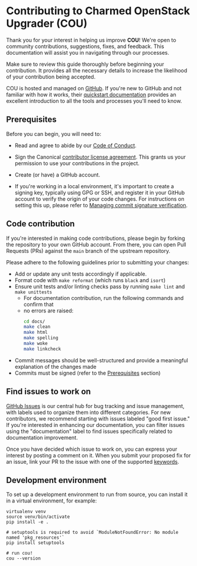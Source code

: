 # Contributing to Charmed OpenStack Upgrader (COU)

Thank you for your interest in helping us improve **COU**! We're open to
community contributions, suggestions, fixes, and feedback. This documentation
will assist you in navigating through our processes.

Make sure to review this guide thoroughly before beginning your contribution. It
provides all the necessary details to increase the likelihood of your contribution
being accepted.

COU is hosted and managed on [GitHub](https://github.com). If you're new to GitHub
and not familiar with how it works, their
[quickstart documentation](https://docs.github.com/en/get-started/quickstart)
provides an excellent introduction to all the tools and processes you'll need
to know.

## Prerequisites

Before you can begin, you will need to:

* Read and agree to abide by our
  [Code of Conduct](https://ubuntu.com/community/code-of-conduct).

* Sign the Canonical
  [contributor license agreement](https://ubuntu.com/legal/contributors). This
  grants us your permission to use your contributions in the project.

* Create (or have) a GitHub account.

* If you're working in a local environment, it's important to create a signing
  key, typically using GPG or SSH, and register it in your GitHub account to
  verify the origin of your code changes. For instructions on setting this up,
  please refer to
  [Managing commit signature verification](https://docs.github.com/en/authentication/managing-commit-signature-verification).

## Code contribution
If you're interested in making code contributions, please begin by forking the
repository to your own GitHub account. From there, you can open Pull Requests (PRs)
against the `main` branch of the upstream repository.

Please adhere to the following guidelines prior to submitting your changes:

- Add or update any unit tests accordingly if applicable.
- Format code with `make reformat` (which runs `black` and `isort`)
- Ensure unit tests and/or linting checks pass by running `make lint` and
  `make unittests`
  - For documentation contribution, run the following commands and confirm that
  - no errors are raised:
    ```bash
    cd docs/
    make clean
    make html
    make spelling
    make woke
    make linkcheck
    ```
- Commit messages should be well-structured and provide a meaningful explanation
  of the changes made
- Commits must be signed (refer to the [Prerequisites](#prerequisites) section)

## Find issues to work on
[GitHub Issues](https://github.com/canonical/charmed-openstack-upgrader/issues)
is our central hub for bug tracking and issue management, with labels used to
organize them into different categories. For new contributors, we recommend
starting with issues labeled "good first issue." If you're interested in
enhancing our documentation, you can filter issues using the "documentation"
label to find issues specifically related to documentation improvement.

Once you have decided which issue to work on, you can express your interest by
posting a comment on it. When you submit your proposed fix for an issue, link
your PR to the issue with one of the supported
[keywords](https://docs.github.com/en/issues/tracking-your-work-with-issues/linking-a-pull-request-to-an-issue#linking-a-pull-request-to-an-issue-using-a-keyword).

## Development environment

To set up a development environment to run from source,
you can install it in a virtual environment,
for example:

```
virtualenv venv
source venv/bin/activate
pip install -e .

# setuptools is required to avoid `ModuleNotFoundError: No module named 'pkg_resources'`
pip install setuptools

# run cou!
cou --version
```
